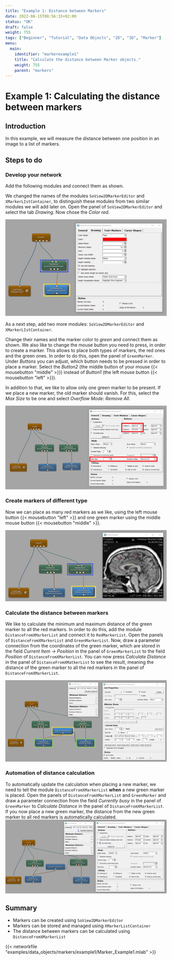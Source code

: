 ```yaml
---
title: "Example 1: Distance between Markers"
date: 2022-06-15T08:56:33+02:00
status: "OK"
draft: false
weight: 755
tags: ["Beginner", "Tutorial", "Data Objects", "2D", "3D", "Marker"]
menu: 
  main:
    identifier: "markerexample1"
    title: "Calculate the distance between Marker objects."
    weight: 755
    parent: "markers"
---
```

# Example 1: Calculating the distance between markers
## Introduction

In this example, we will measure the distance between one position in an image to a list of markers.

## Steps to do
### Develop your network
Add the following modules and connect them as shown.

We changed the names of the modules `SoView2DMarkerEditor` and `XMarkerLIstContainer`, to distinguish these modules from two similar modules we will add later on. Open the panel of `SoView2DMarkerEditor` and select the tab *Drawing*. Now chose the *Color* *red*. 

![Marker Color](/images/tutorials/dataobjects/markers/DO_Markers_03.png "Marker Color")

As a next step, add two more modules: `SoView2DMarkerEditor` and `XMarkerLIstContainer`.

Change their names and the marker color to *green* and connect them as shown. We also like to change the mouse button you need to press, in order to create a marker. This allows to place both types of markers, the red ones and the green ones. In order to do this, open the panel of `GreenMarker`. Under *Buttons* you can adjust, which button needs to be pressed in order to place a marker. Select the *Button2* (the middle button of your mouse {{< mousebutton "middle" >}}) instead of *Button1* (the left mouse button {{< mousebutton "left" >}}).

In addition to that, we like to allow only one green marker to be present. If we place a new marker, the old marker should vanish. For this, select the *Max Size* to be one and select *Overflow Mode: Remove All*.

![Marker Editor Settings](/images/tutorials/dataobjects/markers/DO_Markers_04.png "Marker Editor Settings")

### Create markers of different type
Now we can place as many red markers as we like, using the left mouse button {{< mousebutton "left" >}} and one green marker using the middle mouse button {{< mousebutton "middle" >}}.

![Two Types of Markers](/images/tutorials/dataobjects/markers/DO_Markers_05.png "Two Types of Markers")

### Calculate the distance between markers
We like to calculate the minimum and maximum distance of the green marker to all the red markers. In order to do this, add the module `DistanceFromXMarkerList` and connect it to `RedMarkerList`. Open the panels of `DistanceFromXMarkerList` and `GreenMarkerList`. Now, draw a parameter connection from the coordinates of the green marker, which are stored in the field *Current Item -> Position* in the panel of `GreenMarkerList` to the field *Position* of `DistanceFromXMarkerList`. You can now press *Calculate Distance* in the panel of `DistanceFromXMatkerList` to see the result, meaning the distance of the green marker to all the red markers in the panel of `DistanceFromXMarkerList`.

![Module DistanceFromXMarkerList](/images/tutorials/dataobjects/markers/DO_Markers_06.png "Module DistanceFromXMarkerList")

### Automation of distance calculation
To automatically update the calculation when placing a new marker, we need to tell the module `DistanceFromXMarkerList` **when** a new green marker is placed. Open the panels of `DistanceFromXMarkerList` and `GreenMarker` and draw a parameter connection from the field *Currently busy* in the panel of `GreenMarker` to *Calculate Distance* in the panel of `DistanceFromXMarkerList`. If you now place a new green marker, the distance from the new green marker to all red markers is automatically calculated.
![Calculation of Distance between Markers](/images/tutorials/dataobjects/markers/DO_Markers_07.png "Calculation of Distance between Markers")

## Summary
* Markers can be created using `SoView2DMarkerEditor`
* Markers can be stored and managed using `XMarkerListContainer`
* The distance between markers can be calculated using `DistanceFromXMarkerList`

{{< networkfile "examples/data_objects/markers/example1/Marker_Example1.mlab" >}}
